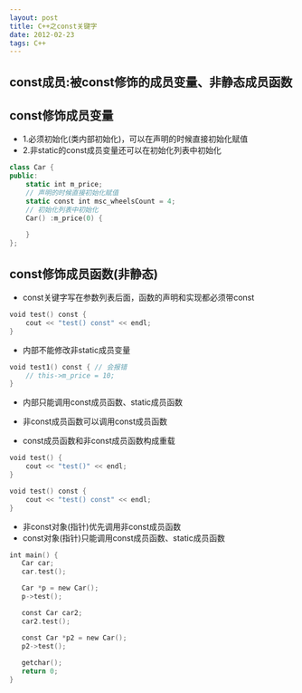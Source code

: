 ```yaml
---
layout: post
title: C++之const关键字
date: 2012-02-23
tags: C++
---
```


## const成员:被const修饰的成员变量、非静态成员函数
## const修饰成员变量
- 1.必须初始化(类内部初始化)，可以在声明的时候直接初始化赋值
- 2.非static的const成员变量还可以在初始化列表中初始化
```swift
class Car {
public:
    static int m_price;
    // 声明的时候直接初始化赋值
    static const int msc_wheelsCount = 4;
    // 初始化列表中初始化
    Car() :m_price(0) {
    
    }
};
```
## const修饰成员函数(非静态)

- const关键字写在参数列表后面，函数的声明和实现都必须带const
```Swift
void test() const {
    cout << "test() const" << endl;
}
```
- 内部不能修改非static成员变量
```Swift
void test1() const { // 会报错
    // this->m_price = 10;
}
```
- 内部只能调用const成员函数、static成员函数 
- 非const成员函数可以调用const成员函数 

- const成员函数和非const成员函数构成重载 
```Swift
void test() {
    cout << "test()" << endl;
}

void test() const {
    cout << "test() const" << endl;
}
```

- 非const对象(指针)优先调用非const成员函数 
- const对象(指针)只能调用const成员函数、static成员函数
 ```swift
int main() {
	Car car;
	car.test();

	Car *p = new Car();
	p->test();

	const Car car2;
	car2.test();

	const Car *p2 = new Car();
	p2->test();
    
    getchar();
    return 0;
}
```
